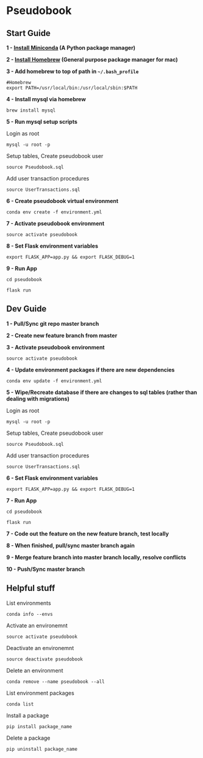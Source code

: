 # Pseudobook

## Start Guide

**1 - [Install Miniconda](http://conda.pydata.org/miniconda.html) (A Python package manager)**

**2 - [Install Homebrew](http://brew.sh/) (General purpose package manager for mac)**

**3 - Add homebrew to top of path in `~/.bash_profile`**

```
#Homebrew
export PATH=/usr/local/bin:/usr/local/sbin:$PATH
```

**4 - Install mysql via homebrew**

`brew install mysql`

**5 - Run mysql setup scripts**

Login as root

`mysql -u root -p`

Setup tables, Create pseudobook user

`source Pseudobook.sql`

Add user transaction procedures

`source UserTransactions.sql`

**6 - Create pseudobook virtual environment**

`conda env create -f environment.yml`

**7 - Activate pseudobook environment**

`source activate pseudobook`

**8 - Set Flask environment variables**

`export FLASK_APP=app.py && export FLASK_DEBUG=1`

**9 - Run App**

`cd pseudobook`

`flask run`

## Dev Guide

**1 - Pull/Sync git repo master branch**

**2 - Create new feature branch from master**

**3 - Activate pseudobook environment**

`source activate pseudobook`

**4 - Update environment packages if there are new dependencies**

`conda env update -f environment.yml`

**5 - Wipe/Recreate database if there are changes to sql tables (rather than dealing with migrations)**

Login as root

`mysql -u root -p`

Setup tables, Create pseudobook user

`source Pseudobook.sql`

Add user transaction procedures

`source UserTransactions.sql`

**6 - Set Flask environment variables**

`export FLASK_APP=app.py && export FLASK_DEBUG=1`

**7 - Run App**

`cd pseudobook`

`flask run`

**7 - Code out the feature on the new feature branch, test locally**

**8 - When finished, pull/sync master branch again**

**9 - Merge feature branch into master branch locally, resolve conflicts**

**10 - Push/Sync master branch**

## Helpful stuff

List environments

`conda info --envs`

Activate an environemnt

`source activate pseudobook`

Deactivate an environemnt

`source deactivate pseudobook`

Delete an environment

`conda remove --name pseudobook --all`

List environment packages

`conda list`

Install a package

`pip install package_name`

Delete a package

`pip uninstall package_name`

